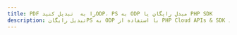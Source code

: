 ---title: PDF را به  تبدیل کنیدODP، PS به ODP مبدل رایگان یا PHP SDKdescription: تبدیل رایگانPS به ODP با استفاده از PHP Cloud APIs & SDK همچنین اسناد PDF را در Cloud ایجاد، ویرایش و رندر کنید.---